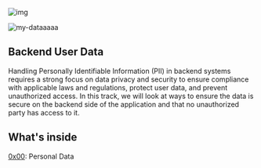 ![img](https://assets.imaginablefutures.com/media/images/ALX_Logo.max-200x150.png)



![my-dataaaaa](https://media0.giphy.com/media/G1ifnX4d5tYFACktp9/200w.webp?cid=ecf05e473xp1amtn0qt0ws0l0suq2sh9lm28whpiw3xxfmb1&ep=v1_gifs_search&rid=200w.webp&ct=g)


## Backend User Data
Handling Personally Identifiable Information (PII) in backend systems requires a strong focus on data privacy and security to ensure compliance with applicable laws and regulations, protect user data, and prevent unauthorized access. In this track, we will look at ways to  ensure the data is secure on the backend side of the application and that no unauthorized party has access to it. 

## What's inside

[0x00](./0x00-personal_data): Personal Data
